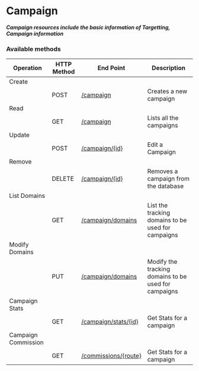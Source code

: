 # **Campaign**

_**Campaign resources include the basic information of Targetting, Campaign information**_

### **Available methods**

| Operation | HTTP Method | End Point | Description |
| --- | --- | --- | --- |
| Create |  |  |  |
|  | POST | [/campaign](./create.md) | Creates a new campaign |
| Read |  |  |  |
|  | GET | [/campaign](./read.md) | Lists all the campaigns |
| Update |  |  |  |
|  | POST | [/campaign/{id}](./edit.md) | Edit a Campaign |
| Remove |  |  |  |
|  | DELETE | [/campaign/{id}](./delete.md) | Removes a campaign from the database |
| List Domains |  |  |  |
|  | GET | [/campaign/domains](./domains.md) | List the tracking domains to be used for campaigns |
| Modify Domains |  |  |  |
|  | PUT | [/campaign/domains](./domains.md) | Modify the tracking domains to be used for campaigns |
| Campaign Stats |  |  |  |
|  | GET | [/campaign/stats/{id}](./stats.md) | Get Stats for a campaign |
| Campaign Commission |  |  |  |
|  | GET | [/commissions/{route}](./commissions/README.md) | Get Stats for a campaign |



